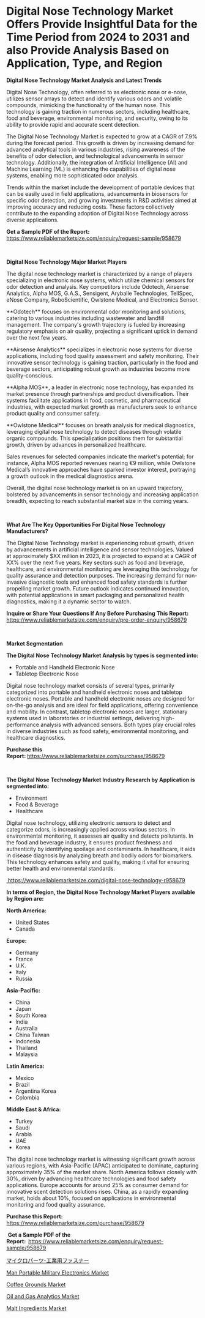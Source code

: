 <p><h1>Digital Nose Technology Market Offers Provide Insightful Data for the Time Period from 2024 to 2031 and also Provide Analysis Based on Application, Type, and Region</h1></p><p><strong>Digital Nose Technology Market Analysis and Latest Trends</strong></p>
<p><p>Digital Nose Technology, often referred to as electronic nose or e-nose, utilizes sensor arrays to detect and identify various odors and volatile compounds, mimicking the functionality of the human nose. This technology is gaining traction in numerous sectors, including healthcare, food and beverage, environmental monitoring, and security, owing to its ability to provide rapid and accurate scent detection.</p><p>The Digital Nose Technology Market is expected to grow at a CAGR of 7.9% during the forecast period. This growth is driven by increasing demand for advanced analytical tools in various industries, rising awareness of the benefits of odor detection, and technological advancements in sensor technology. Additionally, the integration of Artificial Intelligence (AI) and Machine Learning (ML) is enhancing the capabilities of digital nose systems, enabling more sophisticated odor analysis.</p><p>Trends within the market include the development of portable devices that can be easily used in field applications, advancements in biosensors for specific odor detection, and growing investments in R&D activities aimed at improving accuracy and reducing costs. These factors collectively contribute to the expanding adoption of Digital Nose Technology across diverse applications.</p></p>
<p><strong>Get a Sample PDF of the Report:&nbsp;</strong> <a href="https://www.reliablemarketsize.com/enquiry/request-sample/958679">https://www.reliablemarketsize.com/enquiry/request-sample/958679</a></p>
<p>&nbsp;</p>
<p><strong>Digital Nose Technology Major Market Players</strong></p>
<p><p>The digital nose technology market is characterized by a range of players specializing in electronic nose systems, which utilize chemical sensors for odor detection and analysis. Key competitors include Odotech, Airsense Analytics, Alpha MOS, G.A.S., Sensigent, Aryballe Technologies, TellSpec, eNose Company, RoboScientific, Owlstone Medical, and Electronics Sensor.</p><p>**Odotech** focuses on environmental odor monitoring and solutions, catering to various industries including wastewater and landfill management. The company's growth trajectory is fueled by increasing regulatory emphasis on air quality, projecting a significant uptick in demand over the next few years.</p><p>**Airsense Analytics** specializes in electronic nose systems for diverse applications, including food quality assessment and safety monitoring. Their innovative sensor technology is gaining traction, particularly in the food and beverage sectors, anticipating robust growth as industries become more quality-conscious.</p><p>**Alpha MOS**, a leader in electronic nose technology, has expanded its market presence through partnerships and product diversification. Their systems facilitate applications in food, cosmetic, and pharmaceutical industries, with expected market growth as manufacturers seek to enhance product quality and consumer safety.</p><p>**Owlstone Medical** focuses on breath analysis for medical diagnostics, leveraging digital nose technology to detect diseases through volatile organic compounds. This specialization positions them for substantial growth, driven by advances in personalized healthcare.</p><p>Sales revenues for selected companies indicate the market's potential; for instance, Alpha MOS reported revenues nearing €9 million, while Owlstone Medical’s innovative approaches have sparked investor interest, portraying a growth outlook in the medical diagnostics arena.</p><p>Overall, the digital nose technology market is on an upward trajectory, bolstered by advancements in sensor technology and increasing application breadth, expecting to reach substantial market size in the coming years.</p></p>
<p>&nbsp;</p>
<p><strong>What Are The Key Opportunities For Digital Nose Technology Manufacturers?</strong></p>
<p><p>The Digital Nose Technology market is experiencing robust growth, driven by advancements in artificial intelligence and sensor technologies. Valued at approximately $XX million in 2023, it is projected to expand at a CAGR of XX% over the next five years. Key sectors such as food and beverage, healthcare, and environmental monitoring are leveraging this technology for quality assurance and detection purposes. The increasing demand for non-invasive diagnostic tools and enhanced food safety standards is further propelling market growth. Future outlook indicates continued innovation, with potential applications in smart packaging and personalized health diagnostics, making it a dynamic sector to watch.</p></p>
<p><strong>Inquire or Share Your Questions If Any Before Purchasing This Report:</strong> <a href="https://www.reliablemarketsize.com/enquiry/pre-order-enquiry/958679">https://www.reliablemarketsize.com/enquiry/pre-order-enquiry/958679</a></p>
<p>&nbsp;</p>
<p><strong>Market Segmentation</strong></p>
<p><strong>The Digital Nose Technology Market Analysis by types is segmented into:</strong></p>
<p><ul><li>Portable and Handheld Electronic Nose</li><li>Tabletop Electronic Nose</li></ul></p>
<p><p>Digital nose technology market consists of several types, primarily categorized into portable and handheld electronic noses and tabletop electronic noses. Portable and handheld electronic noses are designed for on-the-go analysis and are ideal for field applications, offering convenience and mobility. In contrast, tabletop electronic noses are larger, stationary systems used in laboratories or industrial settings, delivering high-performance analysis with advanced sensors. Both types play crucial roles in diverse industries such as food safety, environmental monitoring, and healthcare diagnostics.</p></p>
<p><strong>Purchase this Report:&nbsp;</strong><a href="https://www.reliablemarketsize.com/purchase/958679">https://www.reliablemarketsize.com/purchase/958679</a></p>
<p>&nbsp;</p>
<p><strong>The Digital Nose Technology Market Industry Research by Application is segmented into:</strong></p>
<p><ul><li>Environment</li><li>Food & Beverage</li><li>Healthcare</li></ul></p>
<p><p>Digital nose technology, utilizing electronic sensors to detect and categorize odors, is increasingly applied across various sectors. In environmental monitoring, it assesses air quality and detects pollutants. In the food and beverage industry, it ensures product freshness and authenticity by identifying spoilage and contaminants. In healthcare, it aids in disease diagnosis by analyzing breath and bodily odors for biomarkers. This technology enhances safety and quality, making it vital for ensuring better health and environmental standards.</p></p>
<p><a href="https://www.reliablemarketsize.com/digital-nose-technology-r958679">&nbsp;https://www.reliablemarketsize.com/digital-nose-technology-r958679</a></p>
<p><strong>In terms of Region, the Digital Nose Technology Market Players available by Region are:</strong></p>
<p>
    <p> <strong> North America: </strong>
        <ul>
            <li>United States</li>
            <li>Canada</li>
        </ul>
        </p> 
    <p> <strong> Europe: </strong>
        <ul>
            <li>Germany</li>
            <li>France</li>
            <li>U.K.</li>
            <li>Italy</li>
            <li>Russia</li>
        </ul>
        </p> 
    <p> <strong> Asia-Pacific: </strong>
        <ul>
            <li>China</li>
            <li>Japan</li>
            <li>South Korea</li>
            <li>India</li>
            <li>Australia</li>
            <li>China Taiwan</li>
            <li>Indonesia</li>
            <li>Thailand</li>
            <li>Malaysia</li>
        </ul>
        </p> 
    <p> <strong> Latin America: </strong>
        <ul>
            <li>Mexico</li>
            <li>Brazil</li>
            <li>Argentina Korea</li>
            <li>Colombia</li>
        </ul>
        </p> 
    <p> <strong> Middle East & Africa: </strong>
        <ul>
            <li>Turkey</li>
            <li>Saudi</li>
            <li>Arabia</li>
            <li>UAE</li>
            <li>Korea</li>
        </ul>
    </p>
    </p>
<p><p>The digital nose technology market is witnessing significant growth across various regions, with Asia-Pacific (APAC) anticipated to dominate, capturing approximately 35% of the market share. North America follows closely with 30%, driven by advancing healthcare technologies and food safety applications. Europe accounts for around 25% as consumer demand for innovative scent detection solutions rises. China, as a rapidly expanding market, holds about 10%, focused on applications in environmental monitoring and food quality assurance.</p></p>
<p><strong>Purchase this Report: </strong><a href="https://www.reliablemarketsize.com/purchase/958679">https://www.reliablemarketsize.com/purchase/958679</a></p>
<p>&nbsp;<strong>Get a Sample PDF of the Report:&nbsp;&nbsp;</strong><a href="https://www.reliablemarketsize.com/enquiry/request-sample/958679">https://www.reliablemarketsize.com/enquiry/request-sample/958679</a></p>
<p><strong></strong></p>
<p><p><a href="https://medium.com/@jordond5lezama/micro-parts-industrial-fasteners-market-%E3%81%AE%E3%82%B0%E3%83%AD%E3%83%BC%E3%83%90%E3%83%AB%E5%B8%82%E5%A0%B4%E6%A6%82%E8%A6%81%E3%81%AF-%E4%B8%96%E7%95%8C%E3%81%8A%E3%82%88%E3%81%B3%E4%B8%BB%E8%A6%81%E5%B8%82%E5%A0%B4%E3%81%AB%E3%81%8A%E3%81%91%E3%82%8B%E6%A5%AD%E7%95%8C%E3%81%AB%E5%BD%B1%E9%9F%BF%E3%82%92%E4%B8%8E%E3%81%88%E3%82%8B%E4%B8%BB%E8%A6%81%E3%81%AA%E3%83%88%E3%83%AC%E3%83%B3%E3%83%89%E3%81%AB%E3%81%A4%E3%81%84%E3%81%A6-%E7%8B%AC%E8%87%AA%E3%81%AE%E8%A6%96%E7%82%B9%E3%82%92%E6%8F%90%E4%BE%9B%E3%81%97%E3%81%BE%E3%81%99-477dc601fca8">マイクロパーツ-工業用ファスナー</a></p><p><a href="https://medium.com/@michael.parsons65654/the-man-portable-military-electronics-market-decisions-are-mostly-driven-by-resource-optimization-cd8bdba749fa">Man Portable Military Electronics Market</a></p><p><a href="https://www.linkedin.com/pulse/coffee-grounds-industry-analysis-report-its-market-size-share-rj9ye?trackingId=iD0YOBSZSA6q2M30SGPICw%3D%3D">Coffee Grounds Market</a></p><p><a href="https://issuu.com/reportprime-2/docs/oil-and-gas-analytics-market-size-2_f1523a7350c37a">Oil and Gas Analytics Market</a></p><p><a href="https://medium.com/@christopher.walker6564/the-global-malt-ingredients-market-identifies-drivers-restraints-opportunities-and-trends-a98dce9539d0?postPublishedType=initial">Malt Ingredients Market</a></p></p>